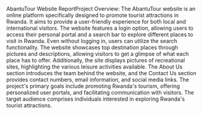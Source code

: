 AbantuTour Website ReportProject Overview: The AbantuTour website is an online platform specifically designed to promote tourist attractions in Rwanda. It aims to provide a user-friendly experience for both local and international visitors. The website features a login option, allowing users to access their personal portal and a search bar to explore different places to visit in Rwanda. Even without logging in, users can utilize the search functionality. The website showcases top destination places through pictures and descriptions, allowing visitors to get a glimpse of what each place has to offer. Additionally, the site displays pictures of recreational sites, highlighting the various leisure activities available. The About Us section introduces the team behind the website, and the Contact Us section provides contact numbers, email information, and social media links. The project's primary goals include promoting Rwanda's tourism, offering personalized user portals, and facilitating communication with visitors. The target audience comprises individuals interested in exploring Rwanda's tourist attractions.
